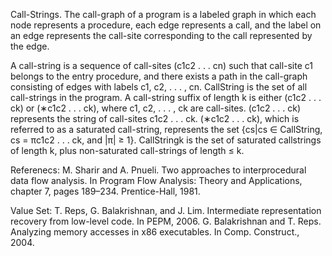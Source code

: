 Call-Strings. 
The call-graph of a program is a labeled graph in which each node represents
a procedure, each edge represents a call, and the label on an edge represents
the call-site corresponding to the call represented by the edge. 

A call-string is a sequence of call-sites (c1c2 . . . cn) such that call-site c1 belongs to the entry procedure,
and there exists a path in the call-graph consisting of edges with labels c1, c2, . . . , cn.
CallString is the set of all call-strings in the program.
A call-string suffix of length k is either (c1c2 . . . ck) or (∗c1c2 . . . ck), where c1,
c2, . . . , ck are call-sites. (c1c2 . . . ck) represents the string of call-sites c1c2 . . . ck.
(∗c1c2 . . . ck), which is referred to as a saturated call-string, represents the set {cs|cs ∈
CallString, cs = πc1c2 . . . ck, and |π| ≥ 1}. CallStringk is the set of saturated callstrings
of length k, plus non-saturated call-strings of length ≤ k.

Referenecs:
M. Sharir and A. Pnueli. Two approaches to interprocedural data flow analysis. In Program
Flow Analysis: Theory and Applications, chapter 7, pages 189–234. Prentice-Hall, 1981.


Value Set:
T. Reps, G. Balakrishnan, and J. Lim. Intermediate representation recovery from low-level
code. In PEPM, 2006.
G. Balakrishnan and T. Reps. Analyzing memory accesses in x86 executables. In Comp.
Construct., 2004.
